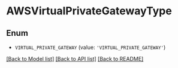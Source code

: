 # AWSVirtualPrivateGatewayType


## Enum

* `VIRTUAL_PRIVATE_GATEWAY` (value: `'VIRTUAL_PRIVATE_GATEWAY'`)

[[Back to Model list]](../README.md#documentation-for-models) [[Back to API list]](../README.md#documentation-for-api-endpoints) [[Back to README]](../README.md)


